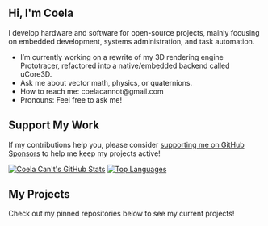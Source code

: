 ## Hi, I'm Coela

I develop hardware and software for open-source projects, mainly focusing on embedded development, systems administration, and task automation.

- I’m currently working on a rewrite of my 3D rendering engine Prototracer, refactored into a native/embedded backend called uCore3D.
- Ask me about vector math, physics, or quaternions.
- How to reach me: <a>coelacannot&#64;gmail&#46;com</a>
- Pronouns: Feel free to ask me!

## Support My Work
If my contributions help you, please consider [supporting me on GitHub Sponsors](https://github.com/sponsors/coelacant1) to help me keep my projects active!

[![Coela Can't's GitHub Stats](https://github-readme-stats.vercel.app/api?username=coelacant1&show_icons=true&theme=omni&bg_color=00000000&show=prs_merged,reviews)](https://github.com/coelacant1)
[![Top Languages](https://github-readme-stats.vercel.app/api/top-langs/?username=coelacant1&layout=donut&theme=omni&bg_color=00000000&langs_count=6)](https://github.com/coelacant1/)

## My Projects
Check out my pinned repositories below to see my current projects!
